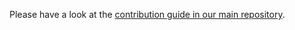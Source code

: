 Please have a look at the [contribution guide in our main repository](https://github.com/hoodiehq/hoodie.js/blob/master/CONTRIBUTING.md).
